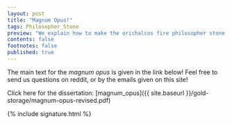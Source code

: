 ```yaml
---
layout: post
title: "Magnum Opus!"
tags: Philosopher_Stone
preview: "We explain how to make the orichalcos fire philosopher stone after many centuries of thought. It is finally here! All public and available for download. Enjoy!"
contents: false
footnotes: false
published: true
---
```


The main text for the *magnum opus* is given in the link below! Feel free to send us questions on reddit, or by the emails given on this site!

Click here for the dissertation: [magnum_opus]({{ site.baseurl }}/gold-storage/magnum-opus-revised.pdf)










{% include signature.html %}
